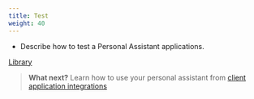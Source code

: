 ```yaml
---
title: Test
weight: 40
---
```

  * Describe how to test a Personal Assistant applications.

 [Library](https://watson-personal-assistant.github.io/developer/cognitive-applications/publish-applications/)

> **What next?** Learn how to use your personal assistant from [client application integrations]({{site.baseurl}}/cognitive-application/client-application-integrations/)
